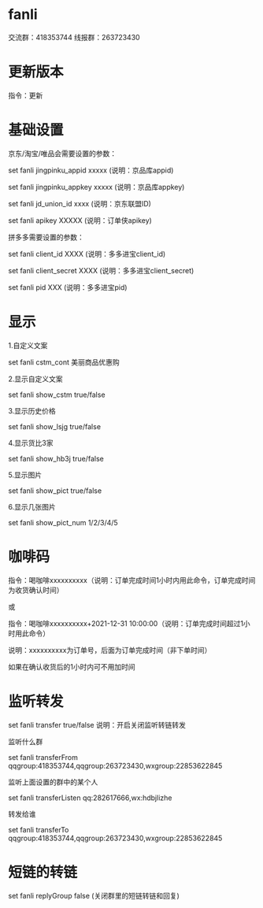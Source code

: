 # fanli

交流群：418353744 线报群：263723430

# 更新版本

指令：更新

# 基础设置

京东/淘宝/唯品会需要设置的参数：

set fanli jingpinku_appid xxxxx (说明：京品库appid)

set fanli jingpinku_appkey xxxxx (说明：京品库appkey)

set fanli jd_union_id xxxx (说明：京东联盟ID)

set fanli apikey XXXXX (说明：订单侠apikey)

拼多多需要设置的参数：

set fanli client_id XXXX  (说明：多多进宝client_id)

set fanli client_secret XXXX (说明：多多进宝client_secret)

set fanli pid XXX (说明：多多进宝pid)

# 显示

1.自定义文案

set fanli cstm_cont    美丽商品优惠购

2.显示自定义文案

set fanli show_cstm  true/false

3.显示历史价格

set fanli show_lsjg    true/false 

4.显示货比3家

set fanli show_hb3j    true/false

5.显示图片

set fanli show_pict    true/false

6.显示几张图片

set fanli show_pict_num 1/2/3/4/5 

# 咖啡码

指令：喝咖啡xxxxxxxxxx（说明：订单完成时间1小时内用此命令，订单完成时间为收货确认时间）

或

指令：喝咖啡xxxxxxxxxx+2021-12-31 10:00:00（说明：订单完成时间超过1小时用此命令）

说明：xxxxxxxxxx为订单号，后面为订单完成时间（非下单时间）

如果在确认收货后的1小时内可不用加时间

# 监听转发

set fanli transfer true/false 说明：开启关闭监听转链转发

监听什么群

set fanli transferFrom qqgroup:418353744,qqgroup:263723430,wxgroup:22853622845

监听上面设置的群中的某个人

set fanli transferListen qq:282617666,wx:hdbjlizhe

转发给谁

set fanli transferTo qqgroup:418353744,qqgroup:263723430,wxgroup:22853622845

# 短链的转链

set fanli replyGroup false  (关闭群里的短链转链和回复)
